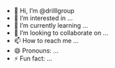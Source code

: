 - 👋 Hi, I’m @drilllgroup
- 👀 I’m interested in ...
- 🌱 I’m currently learning ...
- 💞️ I’m looking to collaborate on ...
- 📫 How to reach me ...
- 😄 Pronouns: ...
- ⚡ Fun fact: ...

<!---
drilllgroup/drilllgroup is a ✨ special ✨ repository because its `README.md` (this file) appears on your GitHub profile.
You can click the Preview link to take a look at your changes.
--->
